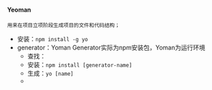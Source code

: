 #### Yeoman
    用来在项目立项阶段生成项目的文件和代码结构；

+ 安装：`npm install -g yo`
+ generator：Yoman Generator实际为npm安装包，Yoman为运行环境
    * 查找：
    * 安装：`npm install [generator-name]`
    * 生成：`yo [name]`
    * 